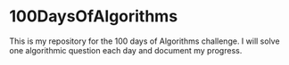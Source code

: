 # 100DaysOfAlgorithms
This is my repository for the 100 days of Algorithms challenge. I will solve one algorithmic question each day and document my progress.
